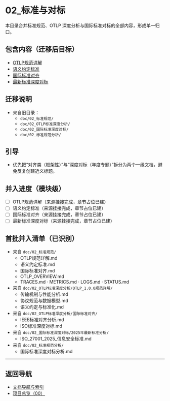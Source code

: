# 02_标准与对标

本目录合并标准规范、OTLP 深度分析与国际标准对标的全部内容，形成单一归口。

## 包含内容（迁移后目标）

- [OTLP规范详解](./OTLP规范详解.md)
- [语义约定标准](./语义约定标准.md)
- [国际标准对齐](./国际标准对齐.md)
- [最新标准深度对标](./最新标准深度对标.md)

## 迁移说明

- 来自旧目录：
  - `doc/02_标准规范/`
  - `doc/02_OTLP标准深度分析/`
  - `doc/02_国际标准深度对标/`
  - `doc/02_标准规范分析/`

## 引导

- 优先把“对齐类（框架性）”与“深度对标（年度专题）”拆分为两个一级文档，避免反复创建近义标题。

## 并入进度（模块级）

- [ ] OTLP规范详解（来源挂接完成，章节占位已建）
- [ ] 语义约定标准（来源挂接完成，章节占位已建）
- [ ] 国际标准对齐（来源挂接完成，章节占位已建）
- [ ] 最新标准深度对标（来源挂接完成，章节占位已建）

## 首批并入清单（已识别）

- 来自 `doc/02_标准规范/`
  - OTLP规范详解.md
  - 语义约定标准.md
  - 国际标准对齐.md
  - OTLP_OVERVIEW.md
  - TRACES.md · METRICS.md · LOGS.md · STATUS.md
- 来自 `doc/02_OTLP标准深度分析/OTLP_1.0.0规范详解/`
  - 传输机制与性能分析.md
  - 协议规范与数据模型.md
  - 语义约定与标准化.md
- 来自 `doc/02_OTLP标准深度分析/国际标准对齐/`
  - IEEE标准对齐分析.md
  - ISO标准深度对标.md
- 来自 `doc/02_国际标准深度对标/2025年最新标准分析/`
  - ISO_27001_2025_信息安全标准.md
- 来自 `doc/02_标准规范分析/`
  - 国际标准深度对标分析.md

---

## 返回导航

- [文档导航与索引](../00_总览与导航/文档导航与索引.md)
- [项目总览（00）](../00_总览与导航/README.md)
